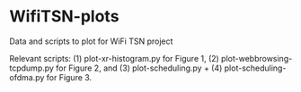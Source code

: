 # WifiTSN-plots
Data and scripts to plot for WiFi TSN project

Relevant scripts: (1) plot-xr-histogram.py for Figure 1, (2) plot-webbrowsing-tcpdump.py for Figure 2, and (3) plot-scheduling.py + (4) plot-scheduling-ofdma.py for Figure 3.
